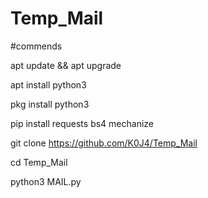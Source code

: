 # Temp_Mail
#commends

apt update && apt upgrade

apt install python3

pkg install python3

pip install requests bs4 mechanize

git clone https://github.com/K0J4/Temp_Mail

cd Temp_Mail

python3 MAIL.py
